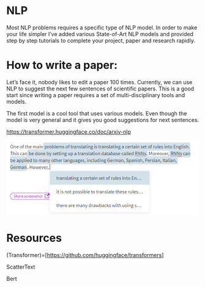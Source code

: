 NLP
===

Most NLP problems requires a specific type of NLP model. In order to make your
life simpler I’ve added various State-of-Art NLP models and provided step by
step tutorials to complete your project, paper and research rapidly.

How to write a paper:
=====================

Let’s face it, nobody likes to edit a paper 100 times. Currently, we can use NLP
to suggest the next few sentences of scientific papers. This is a good start
since writing a paper requires a set of multi-disciplinary tools and models.

The first model is a cool tool that uses various models. Even though the model
is very general and it gives you good suggestions for next sentences.

<https://transformer.huggingface.co/doc/arxiv-nlp>

![](media/27fd0079eeccbc3ef59b5fce1e7a6951.png)

Resources
=========

(Transformer)=[<https://github.com/huggingface/transformers>]

ScatterText

Bert

